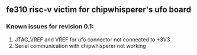 ## fe310 risc-v victim for chipwhisperer's ufo board

### Known issues for revision 0.1:
1. JTAG_VREF and VREF for ufo connector not connected to +3V3
2. Serial communication with chipwhisperer not working
